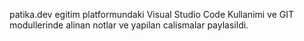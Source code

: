 patika.dev egitim platformundaki Visual Studio Code Kullanimi ve GIT modullerinde alinan notlar ve yapilan calismalar paylasildi.